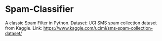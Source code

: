 # Spam-Classifier
A classic Spam Filter in Python.
Dataset: UCI SMS spam collection dataset from Kaggle. Link: https://www.kaggle.com/uciml/sms-spam-collection-dataset/
